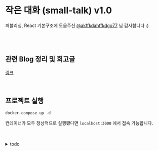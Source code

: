 # 작은 대화 (small-talk) v1.0
퍼블리싱, React 기본구조에 도움주신 [@akffkdahffkdgo77](https://github.com/akffkdahffkdgo77) 님 감사합니다 :)
<br /><br /><br /><br />
## 관련 Blog 정리 및 회고글
[링크](https://sunba30.tistory.com/52)
<br /><br /><br />
## 프로젝트 실행
```
docker-compose up -d
```
컨테이너가 모두 정상적으로 실행됐다면 ```localhost:3000``` 에서 접속 가능합니다.
<br /><br /><br />

<details>
<summary>todo</summary>

BE
1. mongoDB 트랜잭션처리
2. 인증(현재 같은 브라우저는 같은 유저취급..)
3. 에러처리
4. 방 리스트 구독

FE
1. 시스템 2. user 3. another
2. 인증
3. 에러처리
4. 방참가 방생성 모달로 전환
5. 프로필 이미지?
6. 방 리스트 구독
</details>
